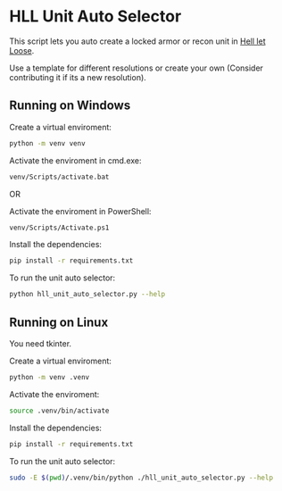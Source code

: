 # HLL Unit Auto Selector

This script lets you auto create a locked armor or recon unit in [Hell let Loose](https://store.steampowered.com/app/686810/Hell_Let_Loose/).

Use a template for different resolutions or create your own (Consider contributing it if its a new resolution).

## Running on Windows

Create a virtual enviroment:
```sh
python -m venv venv
```

Activate the enviroment in cmd.exe:
```sh
venv/Scripts/activate.bat
```

OR

Activate the enviroment in PowerShell:
```sh
venv/Scripts/Activate.ps1
```

Install the dependencies:
```sh
pip install -r requirements.txt
```

To run the unit auto selector:
```sh
python hll_unit_auto_selector.py --help
```

## Running on Linux

You need tkinter.

Create a virtual enviroment:
```sh
python -m venv .venv
```

Activate the enviroment:
```sh
source .venv/bin/activate
```

Install the dependencies:
```sh
pip install -r requirements.txt
```

To run the unit auto selector:
```sh
sudo -E $(pwd)/.venv/bin/python ./hll_unit_auto_selector.py --help
```
